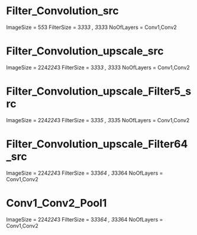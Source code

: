 # Filter_Convolution_src
  ImageSize = 5*5*3
  FilterSize = 3*3*3*3 , 3*3*3*3
  NoOfLayers = Conv1,Conv2

# Filter_Convolution_upscale_src
  ImageSize = 224*224*3
  FilterSize = 3*3*3*3 , 3*3*3*3
  NoOfLayers = Conv1,Conv2

# Filter_Convolution_upscale_Filter5_src
  ImageSize = 224*224*3
  FilterSize = 3*3*3*5 , 3*3*3*5
  NoOfLayers = Conv1,Conv2

# Filter_Convolution_upscale_Filter64_src
  ImageSize = 224*224*3
  FilterSize = 3*3*3*64 , 3*3*3*64
  NoOfLayers = Conv1,Conv2

# Conv1_Conv2_Pool1
  ImageSize = 224*224*3
  FilterSize = 3*3*3*64 , 3*3*3*64
  NoOfLayers = Conv1,Conv2
  
